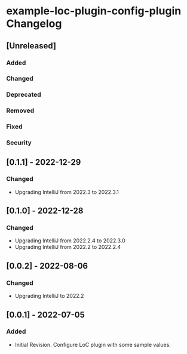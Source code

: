 <!-- Keep a Changelog guide -> https://keepachangelog.com -->

# example-loc-plugin-config-plugin Changelog

## [Unreleased]
### Added

### Changed

### Deprecated

### Removed

### Fixed

### Security

## [0.1.1] - 2022-12-29
### Changed
- Upgrading IntelliJ from 2022.3 to 2022.3.1

## [0.1.0] - 2022-12-28
### Changed
- Upgrading IntelliJ from 2022.2.4 to 2022.3.0
- Upgrading IntelliJ from 2022.2 to 2022.2.4

## [0.0.2] - 2022-08-06
### Changed
- Upgrading IntelliJ to 2022.2

## [0.0.1] - 2022-07-05
### Added
- Initial Revision. Configure LoC plugin with some sample values.
